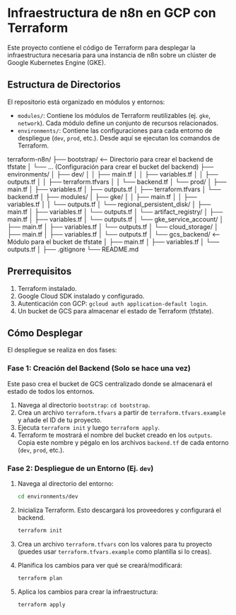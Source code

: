 # Infraestructura de n8n en GCP con Terraform

Este proyecto contiene el código de Terraform para desplegar la infraestructura necesaria para una instancia de n8n sobre un clúster de Google Kubernetes Engine (GKE).

## Estructura de Directorios

El repositorio está organizado en módulos y entornos:

-   `modules/`: Contiene los módulos de Terraform reutilizables (ej. `gke`, `network`). Cada módulo define un conjunto de recursos relacionados.
-   `environments/`: Contiene las configuraciones para cada entorno de despliegue (`dev`, `prod`, etc.). Desde aquí se ejecutan los comandos de Terraform.

terraform-n8n/
├── bootstrap/  <-- Directorio para crear el backend de tfstate
│   └── ... (Configuración para crear el bucket del backend)
├── environments/
│   ├── dev/
│   │   ├── main.tf
│   │   ├── variables.tf
│   │   ├── outputs.tf
│   │   ├── terraform.tfvars
│   │   └── backend.tf
│   └── prod/
│       ├── main.tf
│       ├── variables.tf
│       ├── outputs.tf
│       ├── terraform.tfvars
│       └── backend.tf
│
├── modules/
│   ├── gke/
│   │   ├── main.tf
│   │   ├── variables.tf
│   │   └── outputs.tf
│   └── regional_persistent_disk/
│       ├── main.tf
│       ├── variables.tf
│       └── outputs.tf
│   └── artifact_registry/
│       ├── main.tf
│       ├── variables.tf
│       └── outputs.tf
│   └── gke_service_account/
│       ├── main.tf
│       ├── variables.tf
│       └── outputs.tf
│   └── cloud_storage/
│       ├── main.tf
│       ├── variables.tf
│       └── outputs.tf
│   └── gcs_backend/  <-- Módulo para el bucket de tfstate
│       ├── main.tf
│       ├── variables.tf
│       └── outputs.tf 
│
├── .gitignore
└── README.md



## Prerrequisitos

1.  Terraform instalado.
2.  Google Cloud SDK instalado y configurado.
3.  Autenticación con GCP: `gcloud auth application-default login`.
4.  Un bucket de GCS para almacenar el estado de Terraform (tfstate).

## Cómo Desplegar

El despliegue se realiza en dos fases:

### Fase 1: Creación del Backend (Solo se hace una vez)

Este paso crea el bucket de GCS centralizado donde se almacenará el estado de todos los entornos.

1.  Navega al directorio `bootstrap`: `cd bootstrap`.
2.  Crea un archivo `terraform.tfvars` a partir de `terraform.tfvars.example` y añade el ID de tu proyecto.
3.  Ejecuta `terraform init` y luego `terraform apply`.
4.  Terraform te mostrará el nombre del bucket creado en los `outputs`. Copia este nombre y pégalo en los archivos `backend.tf` de cada entorno (`dev`, `prod`, etc.).

### Fase 2: Despliegue de un Entorno (Ej. `dev`)

1.  Navega al directorio del entorno:
    ```sh
    cd environments/dev
    ```
2.  Inicializa Terraform. Esto descargará los proveedores y configurará el backend.
    ```sh
    terraform init
    ```
3.  Crea un archivo `terraform.tfvars` con los valores para tu proyecto (puedes usar `terraform.tfvars.example` como plantilla si lo creas).

4.  Planifica los cambios para ver qué se creará/modificará:
    ```sh
    terraform plan
    ```

5.  Aplica los cambios para crear la infraestructura:
    ```sh
    terraform apply
    ```